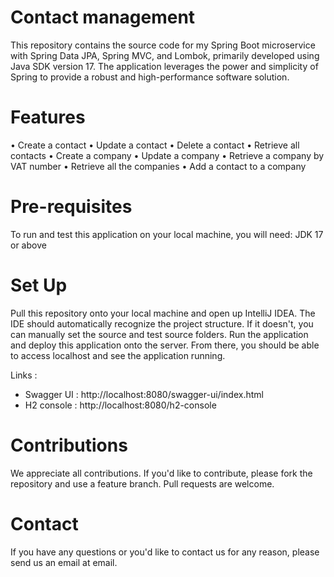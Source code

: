 # Contact management
This repository contains the source code for my Spring Boot microservice with Spring Data JPA, Spring MVC, and Lombok, primarily developed using Java SDK version 17. The application leverages the power and simplicity of Spring to provide a robust and high-performance software solution.

# Features
• Create a contact
•	Update a contact
•	Delete a contact
•	Retrieve all contacts
•	Create a company
•	Update a company
•	Retrieve a company by VAT number
•	Retrieve all the companies
•	Add a contact to a company

# Pre-requisites
To run and test this application on your local machine, you will need:
JDK 17 or above

# Set Up
Pull this repository onto your local machine and open up IntelliJ IDEA. The IDE should automatically recognize the project structure. If it doesn't, you can manually set the source and test source folders.
Run the application and deploy this application onto the server. From there, you should be able to access localhost and see the application running.

Links : 
- Swagger UI : http://localhost:8080/swagger-ui/index.html
- H2 console : http://localhost:8080/h2-console

# Contributions
We appreciate all contributions. If you'd like to contribute, please fork the repository and use a feature branch. Pull requests are welcome.

# Contact
If you have any questions or you'd like to contact us for any reason, please send us an email at email.
